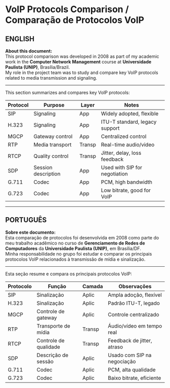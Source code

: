 # VoIP Protocols Comparison / Comparação de Protocolos VoIP

## ENGLISH

**About this document:**  
This protocol comparison was developed in 2008 as part of my academic work in the **Computer Network Management** course at **Universidade Paulista (UNIP)**, Brasília/Brazil.  
My role in the project team was to study and compare key VoIP protocols related to media transmission and signaling.

---

This section summarizes and compares key VoIP protocols:

| Protocol | Purpose               | Layer  | Notes                          |
|----------|------------------------|--------|--------------------------------|
| SIP      | Signaling              | App    | Widely adopted, flexible       |
| H.323    | Signaling              | App    | ITU-T standard, legacy support |
| MGCP     | Gateway control        | App    | Centralized control            |
| RTP      | Media transport        | Transp | Real-time audio/video          |
| RTCP     | Quality control        | Transp | Jitter, delay, loss feedback   |
| SDP      | Session description    | App    | Used with SIP for negotiation  |
| G.711    | Codec                  | App    | PCM, high bandwidth            |
| G.723    | Codec                  | App    | Low bitrate, good for VoIP     |

---

## PORTUGUÊS

**Sobre este documento:**  
Esta comparação de protocolos foi desenvolvida em 2008 como parte do meu trabalho acadêmico no curso de **Gerenciamento de Redes de Computadores** da **Universidade Paulista (UNIP)**, em Brasília/DF.  
Minha responsabilidade no grupo foi estudar e comparar os principais protocolos VoIP relacionados à transmissão de mídia e sinalização.

---

Esta seção resume e compara os principais protocolos VoIP:

| Protocolo | Função                 | Camada | Observações                    |
|-----------|------------------------|--------|--------------------------------|
| SIP       | Sinalização            | Aplic  | Ampla adoção, flexível         |
| H.323     | Sinalização            | Aplic  | Padrão ITU-T, legado           |
| MGCP      | Controle de gateway    | Aplic  | Controle centralizado          |
| RTP       | Transporte de mídia    | Transp | Áudio/vídeo em tempo real      |
| RTCP      | Controle de qualidade  | Transp | Feedback de jitter, atraso     |
| SDP       | Descrição de sessão    | Aplic  | Usado com SIP na negociação    |
| G.711     | Codec                  | Aplic  | PCM, alta qualidade            |
| G.723     | Codec                  | Aplic  | Baixo bitrate, eficiente       |
